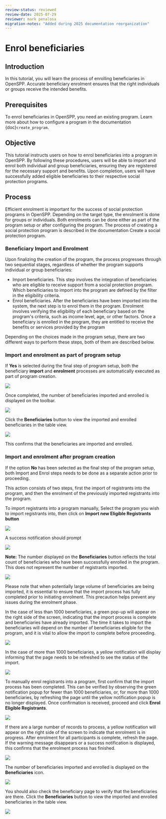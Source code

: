 ```yaml
---
review-status: reviewed
review-date: 2025-07-29
reviewer: mark penalosa
migration-notes: "Added during 2025 documentation reorganization"
---
```


# Enrol beneficiaries

## Introduction

In this tutorial, you will learn the process of enrolling beneficiaries in OpenSPP. Accurate beneficiary enrolment ensures that the right individuals or groups receive the intended benefits.

## Prerequisites

To enrol beneficiaries in OpenSPP, you need an existing program. Learn more about how to configure a program in the documentation {doc}`create_program`.

## Objective

This tutorial instructs users on how to enrol beneficiaries into a program in OpenSPP. By following these procedures, users will be able to import and enrol both individual and group beneficiaries, ensuring they are registered for the necessary support and benefits. Upon completion, users will have successfully added eligible beneficiaries to their respective social protection programs.

## Process

Efficient enrolment is important for the success of social protection programs in OpenSPP. Depending on the target type, the enrolment is done for groups or individuals. Both enrolments can be done either as part of the program setup or after configuring the program. The process of creating a social protection program is described in the documentation Create a social protection program.

### Beneficiary Import and Enrolment

Upon finalizing the creation of the program, the process progresses through two sequential stages, regardless of whether the program supports individual or group beneficiaries:

- Import beneficiaries. This step involves the integration of beneficiaries who are eligible to receive support from a social protection program. Which beneficiaries to import into the program are defined by the filter in the eligibility criteria.
- Enrol beneficiaries. After the beneficiaries have been imported into the system, the next step is to enrol them in the program. Enrolment involves verifying the eligibility of each beneficiary based on the program's criteria, such as income level, age, or other factors. Once a beneficiary is enrolled in the program, they are entitled to receive the benefits or services provided by the program

Depending on the choices made in the program setup, there are two different ways to perform these steps, both of them are described below.

### Import and enrolment as part of program setup

If **Yes** is selected during the final step of program setup, both the beneficiary **import** and **enrolment** processes are automatically executed as part of program creation.

![](enrol_beneficiaries/enrol_beneficiaries_auto_enrol.png)

Once completed, the number of beneficiaries imported and enrolled is displayed on the toolbar.

![](enrol_beneficiaries/enrol_beneficiaries_enrolled.png)

Click the **Beneficiaries** button to view the imported and enrolled beneficiaries in the table view.

![](enrol_beneficiaries/2.png)

This confirms that the beneficiaries are imported and enrolled.

### Import and enrolment after program creation

If the option **No** has been selected as the final step of the program setup, both Import and Enrol steps needs to be done as a separate action prior to proceeding.

This action consists of two steps, first the import of registrants into the program, and then the enrolment of the previously imported registrants into the program.

To import registrants into a program manually, Select the program you wish to import registrants into, then click on **Import new Eligible Registrants button**

![](enrol_beneficiaries/enrol_beneficiaries_manual_import.png)

A success notification should prompt

![](enrol_beneficiaries/enrol_beneficiaries_import_notification.png)

**Note:** The number displayed on the **Beneficiaries** button reflects the total count of beneficiaries who have been successfully enrolled in the program. This does not represent the number of registrants imported.

![](enrol_beneficiaries/enrol_beneficiaries_count.png)

Please note that when potentially large volume of beneficiaries are being imported, it is essential to ensure that the import process has fully completed prior to initiating enrolment. This precaution helps prevent any issues during the enrolment phase.

In the case of less than 1000 beneficiaries, a green pop-up will appear on the right side of the screen, indicating that the import process is complete and beneficiaries have already imported. The time it takes to import the beneficiaries will depend on the number of beneficiaries eligible for the program, and it is vital to allow the import to complete before proceeding.

![](enrol_beneficiaries/enrol_beneficiaries_success_import.png)

In the case of more than 1000 beneficiaries, a yellow notification will display informing that the page needs to be refreshed to see the status of the import.

![](enrol_beneficiaries/4.png)

To manually enrol registrants into a program, first confirm that the import process has been completed. This can be verified by observing the green notification popup for fewer than 1000 beneficiaries, or, for more than 1000 beneficiaries, by refreshing the page until the yellow notification popup is no longer displayed. Once confirmation is received, proceed and click **Enrol Eligible Registrants**.

![](enrol_beneficiaries/enrol_beneficiaries_enrol_beneficiaries_button.png)

If there are a large number of records to process, a yellow notification will appear on the right side of the screen to indicate that enrolment is in progress. After enrolment for all participants is complete, refresh the page. If the warning message disappears or a success notification is displayed, this confirms that the enrolment process has finished.

![](enrol_beneficiaries/5.png)

The number of beneficiaries imported and enrolled is displayed on the **Beneficiaries** icon.

![](enrol_beneficiaries/enrol_beneficiaries_count.png)

You should also check the beneficiary page to verify that the beneficiaries are there. Click the **Beneficiaries** button to view the imported and enrolled beneficiaries in the table view.

![](enrol_beneficiaries/enrol_beneficiaries_list.png)
